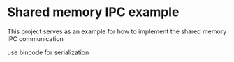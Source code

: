 # Shared memory IPC example

This project serves as an example for how to implement the shared memory IPC communication

use bincode for serialization